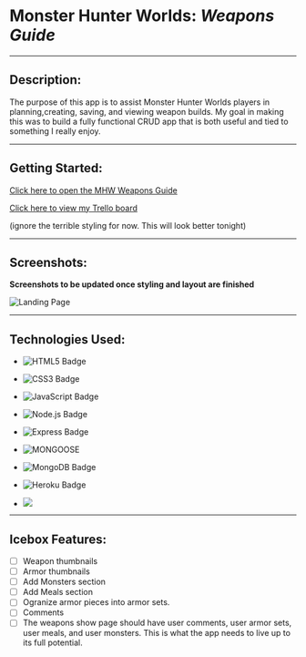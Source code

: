 # **Monster Hunter Worlds:**   *Weapons Guide*

--- 
## **Description:**
 The purpose of this app is to assist Monster Hunter Worlds players in planning,creating, saving, and viewing weapon builds. My goal in making this was to build a fully functional CRUD app that is both useful and tied to something I really enjoy. 

---

## **Getting Started:**

[Click here to open the MHW Weapons Guide](https://mhw-weapons-guide.herokuapp.com/)

[Click here to view my Trello board](https://trello.com/b/lGtPygrO/mhw-weapons)


(ignore the terrible styling for now. This will look better tonight)

---

## **Screenshots:**
**Screenshots to be updated once styling and layout are finished**

![Landing Page](
https://i.imgur.com/AfRefsZ.pngg)


---
## **Technologies Used:**
- ![HTML5 Badge](https://img.shields.io/badge/HTML5-E34F26?logo=html5&logoColor=fff&style=flat-square)

- ![CSS3 Badge](https://img.shields.io/badge/CSS3-1572B6?logo=css3&logoColor=fff&style=flat-square)

- ![JavaScript Badge](https://img.shields.io/badge/JavaScript-F7DF1E?logo=javascript&logoColor=000&style=flat)

- ![Node.js Badge](https://img.shields.io/badge/Node.js-393?logo=nodedotjs&logoColor=fff&style=flat)

- ![Express Badge](https://img.shields.io/badge/Express.js-404D59?style=for-the-badge)

- ![MONGOOSE](https://img.shields.io/badge/-Mongoose-inactive?logo=MongoDB&logoColor=white&style=flat-square)

- ![MongoDB Badge](https://img.shields.io/badge/MongoDB-47A248?logo=mongodb&logoColor=fff&style=flat)

- ![Heroku Badge](https://img.shields.io/badge/Heroku-430098?logo=heroku&logoColor=fff&style=flat)

- ![](https://img.shields.io/badge/PlayStation-003791?style=for-the-badge&logo=playstation&logoColor=white)

---
## **Icebox Features:**
- [ ] Weapon thumbnails
- [ ] Armor thumbnails
- [ ] Add Monsters section
- [ ] Add Meals section
- [ ] Ogranize armor pieces into armor sets.
- [ ] Comments
- [ ] The weapons show page should have user comments, user armor sets, user meals, and user monsters. This is what the app needs to live up to its full potential. 